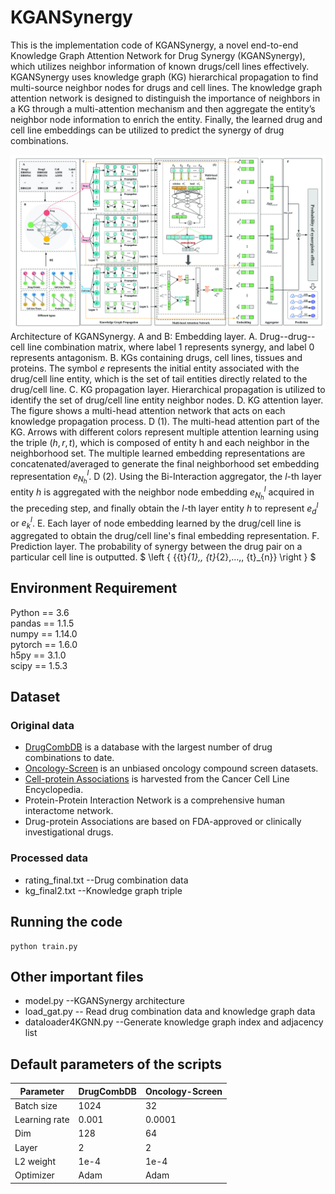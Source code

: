 # KGANSynergy
This is the implementation code of KGANSynergy, a novel end-to-end Knowledge Graph Attention Network for Drug Synergy (KGANSynergy), which utilizes neighbor information of known drugs/cell lines effectively. KGANSynergy uses knowledge graph (KG) hierarchical propagation to find multi-source neighbor nodes for drugs and cell lines. The knowledge graph attention network is designed to distinguish the importance of neighbors in a KG through a multi-attention mechanism and then aggregate the entity’s neighbor node information to enrich the entity. Finally, the learned drug and cell line embeddings can be utilized to predict the synergy of drug combinations.

![image](https://github.com/juanerzz7/KGANSynergy/blob/main/fig.jpg)
Architecture of KGANSynergy. A and B: Embedding layer. A. Drug--drug--cell line combination matrix, where label 1 represents synergy, and label 0 represents antagonism. B. KGs containing drugs, cell lines, tissues and proteins. The symbol $e$ represents the initial entity associated with the drug/cell line entity, which is the set of tail entities directly related to the drug/cell line. C. KG propagation layer. Hierarchical propagation is utilized to identify the set of drug/cell line entity neighbor nodes. D. KG attention layer. The figure shows a multi-head attention network that acts on each knowledge propagation process. D (1). The multi-head attention part of the KG. Arrows with different colors represent multiple attention learning using the triple $(h,r,t)$, which is composed of entity h and each neighbor in the neighborhood set. The multiple learned embedding representations are concatenated/averaged to generate the final neighborhood set embedding representation $e_{N_{h}}^{l}$. D (2). Using the Bi-Interaction aggregator, the $l$-th layer entity $h$ is aggregated with the neighbor node embedding $e_{N_{h}}^{l}$ acquired in the preceding step, and finally obtain the $l$-th layer entity $h$ to represent $e_{d}^{l}$ or $e_{k}^{l}$. E. Each layer of node embedding learned by the drug/cell line is aggregated to obtain the drug/cell line's final embedding representation. F. Prediction layer. The probability of synergy between the drug pair on a particular cell line is outputted. $ \left \{  {{t}_{1},\, {t}_{2},...,\, {t}_{n}} \right \}  $

## Environment Requirement
Python == 3.6<br>
pandas == 1.1.5<br>
numpy == 1.14.0<br>
pytorch == 1.6.0<br>
h5py == 3.1.0<br>
scipy == 1.5.3<br>

## Dataset
### Original data
* [DrugCombDB](http://drugcombdb.denglab.org/main) is a database with the largest number of drug combinations to date.
* [Oncology-Screen](http://www.bioinf.jku.at/software/DeepSynergy/) is an unbiased oncology compound screen datasets.
* [Cell-protein Associations](https://maayanlab.cloud/Harmonizome/dataset/CCLE+Cell+Line+Gene+Expression+Profiles) is harvested from the Cancer Cell Line Encyclopedia.
* Protein-Protein Interaction Network is a comprehensive human interactome network.
* Drug-protein Associations are based on FDA-approved or clinically investigational drugs.

### Processed data
* rating_final.txt --Drug combination data
* kg_final2.txt --Knowledge graph triple

## Running the code
```
python train.py
```

## Other important files
* model.py --KGANSynergy architecture
* load_gat.py -- Read drug combination data and knowledge graph data
* dataloader4KGNN.py --Generate knowledge graph index and adjacency list

## Default parameters of the scripts
Parameter  | DrugCombDB  | Oncology-Screen
 ---- | ----- | ------  
 Batch size  | 1024 | 32 
 Learning rate  | 0.001 | 0.0001   
 Dim  | 128 | 64   
 Layer  | 2 | 2   
 L2 weight  | 1e-4 | 1e-4   
 Optimizer  | Adam | Adam   
 
 
